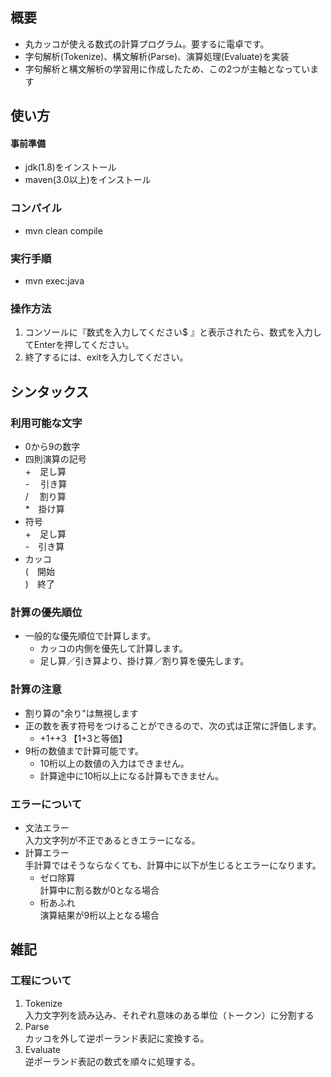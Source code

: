 ## 概要
- 丸カッコが使える数式の計算プログラム。要するに電卓です。
- 字句解析(Tokenize)、構文解析(Parse)、演算処理(Evaluate)を実装
- 字句解析と構文解析の学習用に作成したため、この2つが主軸となっています


## 使い方
#### 事前準備
- jdk(1.8)をインストール
- maven(3.0以上)をインストール
### コンパイル
- mvn clean compile
### 実行手順 
- mvn exec:java
### 操作方法
1. コンソールに『数式を入力してください$ 』と表示されたら、数式を入力してEnterを押してください。 
1. 終了するには、exitを入力してください。 


## シンタックス
### 利用可能な文字  
- 0から9の数字
- 四則演算の記号   
\+　足し算  
\- 　引き算  
\/ 　割り算  
\*　掛け算
- 符号  
\+　足し算  
\-　引き算
- カッコ  
(　開始  
)　終了

### 計算の優先順位
- 一般的な優先順位で計算します。
  - カッコの内側を優先して計算します。
  - 足し算／引き算より、掛け算／割り算を優先します。

### 計算の注意
- 割り算の"余り"は無視します
- 正の数を表す符号をつけることができるので、次の式は正常に評価します。
  - +1++3 【1+3と等価】
- 9桁の数値まで計算可能です。
  - 10桁以上の数値の入力はできません。
  - 計算途中に10桁以上になる計算もできません。

### エラーについて
* 文法エラー  
入力文字列が不正であるときエラーになる。
* 計算エラー  
手計算ではそうならなくても、計算中に以下が生じるとエラーになります。
  * ゼロ除算  
計算中に割る数が0となる場合  
  * 桁あふれ  
演算結果が9桁以上となる場合  


## 雑記

### 工程について
1. Tokenize  
入力文字列を読み込み、それぞれ意味のある単位（トークン）に分割する
1. Parse  
カッコを外して逆ポーランド表記に変換する。
1. Evaluate  
逆ポーランド表記の数式を順々に処理する。


